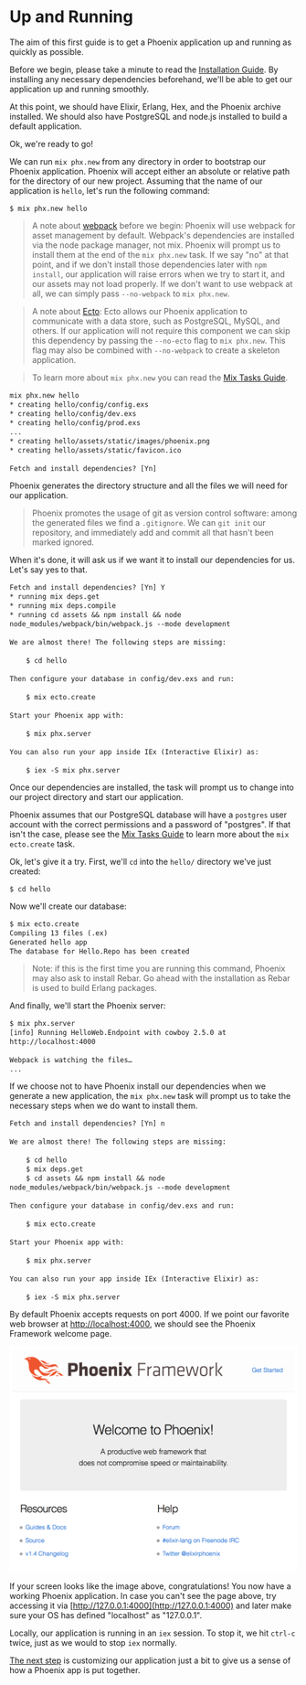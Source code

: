 # Up and Running

The aim of this first guide is to get a Phoenix application up and running as quickly as possible.

Before we begin, please take a minute to read the [Installation Guide](installation.html). By installing any necessary dependencies beforehand, we'll be able to get our application up and running smoothly.

At this point, we should have Elixir, Erlang, Hex, and the Phoenix archive installed. We should also have PostgreSQL and node.js installed to build a default application.

Ok, we're ready to go!

We can run `mix phx.new` from any directory in order to bootstrap our Phoenix application. Phoenix will accept either an absolute or relative path for the directory of our new project. Assuming that the name of our application is `hello`, let's run the following command:

```console
$ mix phx.new hello
```

> A note about [webpack](https://webpack.js.org/) before we begin: Phoenix will use webpack for asset management by default. Webpack's dependencies are installed via the node package manager, not mix. Phoenix will prompt us to install them at the end of the `mix phx.new` task. If we say "no" at that point, and if we don't install those dependencies later with `npm install`, our application will raise errors when we try to start it, and our assets may not load properly. If we don't want to use webpack at all, we can simply pass `--no-webpack` to `mix phx.new`.

> A note about [Ecto](https://hexdocs.pm/phoenix/ecto.html): Ecto allows our Phoenix application to communicate with a data store, such as PostgreSQL, MySQL, and others. If our application will not require this component we can skip this dependency by passing the `--no-ecto` flag to `mix phx.new`. This flag may also be combined with `--no-webpack` to create a skeleton application.

> To learn more about `mix phx.new` you can read the [Mix Tasks Guide](phoenix_mix_tasks.html#phoenix-specific-mix-tasks).

```console
mix phx.new hello
* creating hello/config/config.exs
* creating hello/config/dev.exs
* creating hello/config/prod.exs
...
* creating hello/assets/static/images/phoenix.png
* creating hello/assets/static/favicon.ico

Fetch and install dependencies? [Yn]
```

Phoenix generates the directory structure and all the files we will need for our application. 

> Phoenix promotes the usage of git as version control software: among the generated files we find a `.gitignore`. We can `git init` our repository, and immediately add and commit all that hasn't been marked ignored. 

When it's done, it will ask us if we want it to install our dependencies for us. Let's say yes to that.

```console
Fetch and install dependencies? [Yn] Y
* running mix deps.get
* running mix deps.compile
* running cd assets && npm install && node node_modules/webpack/bin/webpack.js --mode development

We are almost there! The following steps are missing:

    $ cd hello

Then configure your database in config/dev.exs and run:

    $ mix ecto.create

Start your Phoenix app with:

    $ mix phx.server

You can also run your app inside IEx (Interactive Elixir) as:

    $ iex -S mix phx.server
```

Once our dependencies are installed, the task will prompt us to change into our project directory and start our application.

Phoenix assumes that our PostgreSQL database will have a `postgres` user account with the correct permissions and a password of "postgres". If that isn't the case, please see the [Mix Tasks Guide](phoenix_mix_tasks.html#ecto-specific-mix-tasks) to learn more about the `mix ecto.create` task.

Ok, let's give it a try. First, we'll `cd` into the `hello/` directory we've just created:

```console
$ cd hello
```

Now we'll create our database:

```console
$ mix ecto.create
Compiling 13 files (.ex)
Generated hello app
The database for Hello.Repo has been created
```

> Note: if this is the first time you are running this command, Phoenix may also ask to install Rebar. Go ahead with the installation as Rebar is used to build Erlang packages.

And finally, we'll start the Phoenix server:

```console
$ mix phx.server
[info] Running HelloWeb.Endpoint with cowboy 2.5.0 at http://localhost:4000

Webpack is watching the files…
...
```

If we choose not to have Phoenix install our dependencies when we generate a new application, the `mix phx.new` task will prompt us to take the necessary steps when we do want to install them.

```console
Fetch and install dependencies? [Yn] n

We are almost there! The following steps are missing:

    $ cd hello
    $ mix deps.get
    $ cd assets && npm install && node node_modules/webpack/bin/webpack.js --mode development

Then configure your database in config/dev.exs and run:

    $ mix ecto.create

Start your Phoenix app with:

    $ mix phx.server

You can also run your app inside IEx (Interactive Elixir) as:

    $ iex -S mix phx.server
```

By default Phoenix accepts requests on port 4000. If we point our favorite web browser at [http://localhost:4000](http://localhost:4000), we should see the Phoenix Framework welcome page.

![Phoenix Welcome Page](assets/images/welcome-to-phoenix.png)

If your screen looks like the image above, congratulations! You now have a working Phoenix application. In case you can't see the page above, try accessing it via [http://127.0.0.1:4000](http://127.0.0.1:4000) and later make sure your OS has defined "localhost" as "127.0.0.1".

Locally, our application is running in an `iex` session. To stop it, we hit `ctrl-c` twice, just as we would to stop `iex` normally.

[The next step](https://hexdocs.pm/phoenix/adding_pages.html) is customizing our application just a bit to give us a sense of how a Phoenix app is put together.

